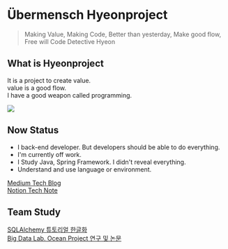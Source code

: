# Übermensch Hyeonproject

> Making Value, Making Code, Better than yesterday, Make good flow, Free will
> Code Detective Hyeon

## What is Hyeonproject

It is a project to create value. <br> 
value is a good flow. <br>
I have a good weapon called programming.<br>

![](https://media.giphy.com/media/UevalSWg5twQeqpc8Q/giphy.gif)

## Now Status

- I back-end developer. But developers should be able to do everything.
- I'm currently off work.
- I Study Java, Spring Framework. I didn't reveal everything.
- Understand and use language or environment. 

[Medium Tech Blog](https://medium.com/@hyeonproject)<br>
[Notion Tech Note](https://hyeonproject.notion.site/Restart-Programmer-cd3bfb8570d643de982f8eca557519af)

## Team Study
[SQLAlchemy 튜토리얼 한글화](https://soogoonsoogoonpythonists.github.io/sqlalchemy-for-pythonist/)<br>
[Big Data Lab. Ocean Project 연구 및 논문](https://gitlab.com/bd-crew/ocean)
